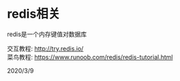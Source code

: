 # redis相关

redis是一个内存键值对数据库  

交互教程: http://try.redis.io/  
菜鸟教程: https://www.runoob.com/redis/redis-tutorial.html  


2020/3/9  
